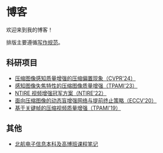 # 博客

欢迎来到我的博客！

排版主要遵循[写作规范](posts/document_style.md)。

## 科研项目

- [压缩图像感知质量增强的压缩偏置现象（CVPR'24）](posts/enhancement_bias.md)
- [感知图像失焦特性的压缩图像质量增强（TPAMI'23）](posts/daqe.md)
- [NTIRE 视频增强冠军方案（NTIRE'22）](https://github.com/ryanxingql/winner-ntire22-vqe/blob/main/blog_zh.md)
- [面向压缩图像的动态盲增强网络与提前终止策略（ECCV'20）](https://github.com/ryanxingql/rbqe/blob/master/blog_zh.md)
- [基于关键帧的压缩视频质量增强（TPAMI'19）](https://github.com/ryanxingql/mfqev2.0/blob/master/blog_zh.md)

## 其他

- [北航电子信息本科及高博班课程笔记](posts/buaa.md)
